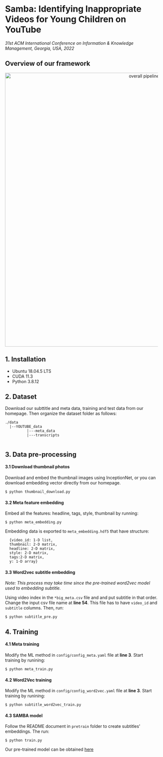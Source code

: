 # Samba: Identifying Inappropriate Videos for Young Children on YouTube<br>
_31st ACM International Conference on Information & Knowledge Management, Georgia, USA, 2022_
## Overview of our framework
<p align="center">
    <img src="https://i.ibb.co/RbXFFKj/main-architecture-v3.png" width="900" alt="overall pipeline">
<p>
<!--     <img src="https://i.ibb.co/RbXFFKj/main-architecture-v3.png" alt="main-architecture-v3" border="0"> -->
    
## 1. Installation
- Ubuntu 18.04.5 LTS
- CUDA 11.3
- Python 3.8.12


## 2. Dataset

Download our subttitle and meta data, training and test data from our homepage. Then organize the dataset folder as follows:

```
./data
  |--YOUTUBE_data
          |---meta_data
          |---transcripts


```

## 3. Data pre-processing


#### 3.1 Download thumbnail photos

Download and embed the thumbnail images using InceptionNet, or you can download embedding vector directly from our homepage.

```
$ python thumbnail_download.py
```

#### 3.2 Meta feature embedding

Embed all the features: headline, tags, style, thumbnail by running:

```
$ python meta_embedding.py
```

Embedding data is exported to `meta_embedding.hdf5` that have structure:

```
  {video_id: 1-D list,
  thumbnail: 2-D matrix,
  headline: 2-D matrix,
  style: 2-D matrix,
  tags:2-D matrix,
  y: 1-D array}
```

#### 3.3 Word2vec subtitle embedding

_Note: This process may take time since the pre-trained word2vec model used to embedding subtitle._

Using video index in the `*big_meta.csv` file and and put subtitle in that order. Change the input csv file name at **line 54**. This file has to have `video_id` and `subtitle` columns. Then, run:

```
$ python subtitle_pre.py
```

## 4. Training

#### 4.1 Meta training

Modify the ML method in `config/config_meta.yaml` file at **line 3**. Start training by runining:

```
$ python meta_train.py
```

#### 4.2 Word2Vec training

Modify the ML method in `config/config_word2vec.yaml` file at **line 3**. Start training by runining:

```
$ python subtitle_word2vec_train.py
```

#### 4.3 SAMBA model
Follow the README document in ```pretrain``` folder to create subtitles' embeddings. The run:


```
$ python train.py
```
Our pre-trained model can be obtained [here](https://drive.google.com/file/d/1TreS_HP6lERjJiTZKQkAhYuXI6s_FT1f/view?usp=sharing)
